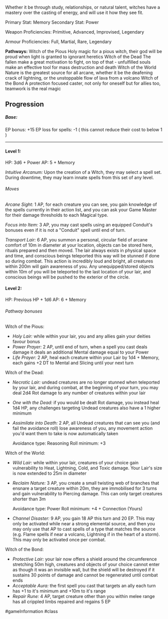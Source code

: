 Whether it be through study, relationships, or natural talent, witches have a mastery over the casting of energy, and will use it how they see fit.

Primary Stat: Memory
Secondary Stat: Power

Weapon Proficiencies: Primitive, Advanced, Improvised, Legendary

Armour Proficiencies: Full, Martial, Rare, Legendary

**Pathways:**
Witch of the Pious
	Holy magic for a pious witch, their god will be proud when light is granted to ignorant heretics
Witch of the Dead
	The fallen make a great motivation to fight, on top of that - unfulfilled souls make an effective tool for mass destruction and death
Witch of the World
	Nature is the greatest source for all arcane, whether it be the deafening crack of lightning, or the unstoppable flow of lava from a volcano
Witch of the Bond
	 A protection focused caster, not only for oneself but for allies too, teamwork is the real magic

## Progression

##### Base:
EP bonus: +15
EP loss for spells: -1 ( this cannot reduce their cost to below 1 )

---
#### Level 1:

HP: 3d6 + Power
AP: 5 + Memory

*Intuitive Arcanum:* Upon the creation of a Witch, they may select a spell set. During downtime, they may learn innate spells from this set of any level.
###### Moves
*Arcane Sight:* 1 AP, for each creature you can see, you gain knowledge of the spells currently in their action list, and you can ask your Game Master for their damage thresholds to each Magical type.

*Focus into Item:* 3 AP, you may cast spells using an equipped Conduit's bonuses even if it is not a "Conduit" spell until end of turn.

*Transport Lair:* 6 AP, you summon a personal, circular field of arcane comfort of 10m in diameter at your location, objects can be stored here, rituals prepared and then moved. The lair always exists in physical space and time, and conscious beings teleported this way will be stunned if done so during combat. This action is incredibly loud and bright, all creatures within 200m will gain awareness of you. Any unequipped/stored objects within 10m of you will be teleported to the last location of your lair, and conscious beings will be pushed to the exterior of the circle.

#### Level 2:

HP: Previous HP + 1d6
AP: 6 + Memory

###### Pathway bonuses

Witch of the Pious: 
- *Holy Lair:* while within your lair, you and any allies gain your deities favour bonus
- *Power Prayer:* 2 AP, until end of turn, when a spell you cast deals damage it deals an additional Mental damage equal to your Power
- *Life Prayer:* 2 AP, heal each creature within your Lair by 1d4 + Memory, each gains +2 DT to Mental and Slicing until your next turn

Witch of the Dead: 
- *Necrotic Lair:* undead creatures are no longer stunned when teleported by your lair, and during combat, at the beginning of your turn, you may deal 2d4 Rot damage to any number of creatures within your lair
- *One with the Dead:* if you would be dealt Rot damage, you instead heal 1d4 HP, any challenges targeting Undead creatures also have a 1 higher minimum
- *Assimilate into Death:* 2 AP, all Undead creatures that can see you (and fail the avoidance roll) lose awareness of you, any movement action you'd want them to take is now automatically taken

  Avoidance type: Reasoning
  Roll minimum: +3

Witch of the World: 
- *Wild Lair:* while within your lair, creatures of your choice gain vulnerability to Heat, Lightning, Cold, and Toxic damage. Your Lair's size is now extended to 25m in diameter
- *Reclaim Nature:* 3 AP, you create a small twisting web of branches that ensnare a target creature within 20m, they are immobilised for 3 turns and gain vulnerability to Piercing damage. This can only target creatures shorter than 3m

  Avoidance type: Power
  Roll minimum: +4 + Connection (Yours)

- *Channel Disaster:* 9 AP, you gain 18 AP this turn and 20 EP. This may only be activated while near a strong elemental source, and then you may only use that AP to cast spells of a type that matches the source (e.g. Flame spells if near a volcano, Lightning if in the heart of a storm). This may only be activated once per combat. 

Witch of the Bond: 
- *Protective Lair:* your lair now offers a shield around the circumference stretching 50m high, creatures and objects of your choice cannot enter as though it was an invisible wall, but the shield will be destroyed if it sustains 30 points of damage and cannot be regenerated until combat ends
- *Acceptable Aura:* the first spell you cast that targets an ally each turn has +1 to it's minimum and +10m to it's range
- *Repair Rune:* 4 AP, target creature other than you within melee range has all crippled limbs repaired and regains 5 EP

#gameInformation #class